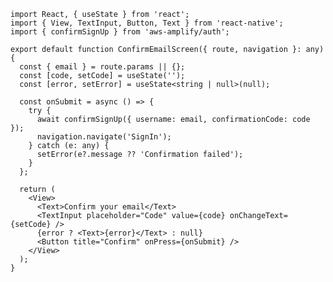 ﻿```tsx
import React, { useState } from 'react';
import { View, TextInput, Button, Text } from 'react-native';
import { confirmSignUp } from 'aws-amplify/auth';

export default function ConfirmEmailScreen({ route, navigation }: any) {
  const { email } = route.params || {};
  const [code, setCode] = useState('');
  const [error, setError] = useState<string | null>(null);

  const onSubmit = async () => {
    try {
      await confirmSignUp({ username: email, confirmationCode: code });
      navigation.navigate('SignIn');
    } catch (e: any) {
      setError(e?.message ?? 'Confirmation failed');
    }
  };

  return (
    <View>
      <Text>Confirm your email</Text>
      <TextInput placeholder="Code" value={code} onChangeText={setCode} />
      {error ? <Text>{error}</Text> : null}
      <Button title="Confirm" onPress={onSubmit} />
    </View>
  );
}
```
